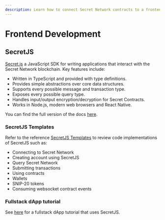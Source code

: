 ```yaml
---
description: Learn how to connect Secret Network contracts to a frontend.
---
```


# Frontend Development

## SecretJS

[Secret.js](https://secretjs.scrt.network/) a JavaScript SDK for writing applications that interact with the Secret Network blockchain. Key features include:&#x20;

* Written in TypeScript and provided with type definitions.
* Provides simple abstractions over core data structures.
* Supports every possible message and transaction type.
* Exposes every possible query type.
* Handles input/output encryption/decryption for Secret Contracts.
* Works in Node.js, modern web browsers and React Native.

You can find the full version of the docs [here](https://github.com/scrtlabs/secret.js/blob/master/test/permit.test.ts).&#x20;

### SecretJS Templates

Refer to the reference [SecretJS Templates](https://github.com/scrtlabs/SecretJS-Templates) to review code implementations of SecretJS such as:&#x20;

* Connecting to Secret Network
* Creating account using SecretJS
* Query Secret Network
* Submitting transactions
* Using contracts
* Wallets
* SNIP-20 tokens
* Consuming websocket contract events

### Fullstack dApp tutorial&#x20;

See [here](https://docs.scrt.network/secret-network-documentation/development/getting-started/fullstack-dapp-integration) for a fullstack dApp tutorial that uses SecretJS.&#x20;
